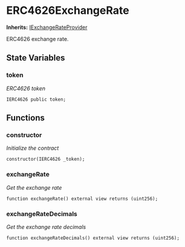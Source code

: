 # ERC4626ExchangeRate

**Inherits:** [IExchangeRateProvider](/src/interfaces/IExchangeRateProvider.sol/interface.IExchangeRateProvider.md)

ERC4626 exchange rate.

## State Variables

### token

_ERC4626 token_

```solidity
IERC4626 public token;
```

## Functions

### constructor

_Initialize the contract_

```solidity
constructor(IERC4626 _token);
```

### exchangeRate

_Get the exchange rate_

```solidity
function exchangeRate() external view returns (uint256);
```

### exchangeRateDecimals

_Get the exchange rate decimals_

```solidity
function exchangeRateDecimals() external view returns (uint256);
```
